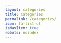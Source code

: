 ```yaml
---
layout: categories
title: Categories
permalink: /categories/
icon: fa-list-ul
isNavItem: true
robots: noindex
---
```

